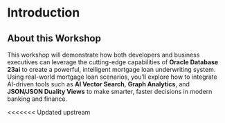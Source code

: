 # Introduction

## About this Workshop

This workshop will demonstrate how both developers and business executives can leverage the cutting-edge capabilities of **Oracle Database 23ai** to create a powerful, intelligent mortgage loan underwriting system. Using real-world mortgage loan scenarios, you’ll explore how to integrate AI-driven tools such as **AI Vector Search**, **Graph Analytics**, and **JSON/JSON Duality Views** to make smarter, faster decisions in modern banking and finance.

<<<<<<< Updated upstream


  [](videohub:1_mg30brw3)

<!-- *You may add an option video, using this format: [](youtube:YouTube video id)*
=======
>>>>>>> Stashed changes

  [](videohub:1_mg30brw3)


### Objectives

The primary goal of this workshop is to demonstrate **Oracle Database 23ai’s** capabilities in automating and enhancing the mortgage underwriting process. Through hands-on demonstrations and technical deep-dives, the workshop will guide attendees through the process of integrating Oracle 23ai features into a custom web application designed for mortgage loan underwriting.  
By leveraging **AI Vector Search**, **Graph**, and **JSON/JSON DUALITY VIEWS**, this project will help participants understand how to: 

 
* Use AI Vector Search to ask questions about the applicant’s financial data. 

* Track the loan approval status and update loan applications. 

* Generate PDF reports on loan decisions. 

* Analyze applicant data using a Wealth Management Graph. 

* Send AI-generated emails to applicants notifying them of their approval status. 

### Prerequisites

This lab assumes you have:
* An Oracle account

## Learn More

* [Oracle Database 23ai Documentation](https://docs.oracle.com/en/database/oracle/oracle-database/23/)
* [URL text 2](http://docs.oracle.com)

## Acknowledgements
<<<<<<< Updated upstream

* **Authors** - Linda Foinding, Francis Regalado
* **Contributors** - Kamryn Vinson, Otis Barr, Eddie Ambler, Ramona Magadan, Matt Kowalik

* **Last Updated By/Date** - Kamryn Vinson, March 2025

* **Author** - <Name, Title, Group>
* **Contributors** -  <Name, Group>
* **Last Updated By/Date** - <Name, Month Year>

=======
* **Authors** - Linda Foinding, Francis Regalado
* **Contributors** - Kamryn Vinson, Otis Barr, Eddie Ambler, Ramona Magadan

* **Last Updated By/Date** - Kamryn Vinson, March 2025
>>>>>>> Stashed changes
